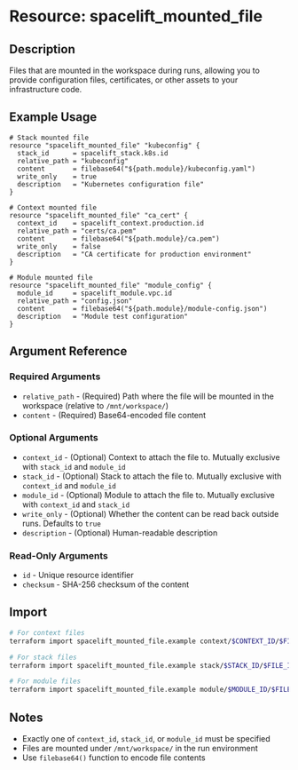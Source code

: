 # Resource: spacelift_mounted_file

## Description
Files that are mounted in the workspace during runs, allowing you to provide configuration files, certificates, or other assets to your infrastructure code.

## Example Usage
```hcl
# Stack mounted file
resource "spacelift_mounted_file" "kubeconfig" {
  stack_id      = spacelift_stack.k8s.id
  relative_path = "kubeconfig"
  content       = filebase64("${path.module}/kubeconfig.yaml")
  write_only    = true
  description   = "Kubernetes configuration file"
}

# Context mounted file
resource "spacelift_mounted_file" "ca_cert" {
  context_id    = spacelift_context.production.id
  relative_path = "certs/ca.pem"
  content       = filebase64("${path.module}/ca.pem")
  write_only    = false
  description   = "CA certificate for production environment"
}

# Module mounted file
resource "spacelift_mounted_file" "module_config" {
  module_id     = spacelift_module.vpc.id
  relative_path = "config.json"
  content       = filebase64("${path.module}/module-config.json")
  description   = "Module test configuration"
}
```

## Argument Reference

### Required Arguments
* `relative_path` - (Required) Path where the file will be mounted in the workspace (relative to `/mnt/workspace/`)
* `content` - (Required) Base64-encoded file content

### Optional Arguments
* `context_id` - (Optional) Context to attach the file to. Mutually exclusive with `stack_id` and `module_id`
* `stack_id` - (Optional) Stack to attach the file to. Mutually exclusive with `context_id` and `module_id`
* `module_id` - (Optional) Module to attach the file to. Mutually exclusive with `context_id` and `stack_id`
* `write_only` - (Optional) Whether the content can be read back outside runs. Defaults to `true`
* `description` - (Optional) Human-readable description

### Read-Only Arguments
* `id` - Unique resource identifier
* `checksum` - SHA-256 checksum of the content

## Import
```bash
# For context files
terraform import spacelift_mounted_file.example context/$CONTEXT_ID/$FILE_ID

# For stack files
terraform import spacelift_mounted_file.example stack/$STACK_ID/$FILE_ID

# For module files
terraform import spacelift_mounted_file.example module/$MODULE_ID/$FILE_ID
```

## Notes
* Exactly one of `context_id`, `stack_id`, or `module_id` must be specified
* Files are mounted under `/mnt/workspace/` in the run environment
* Use `filebase64()` function to encode file contents